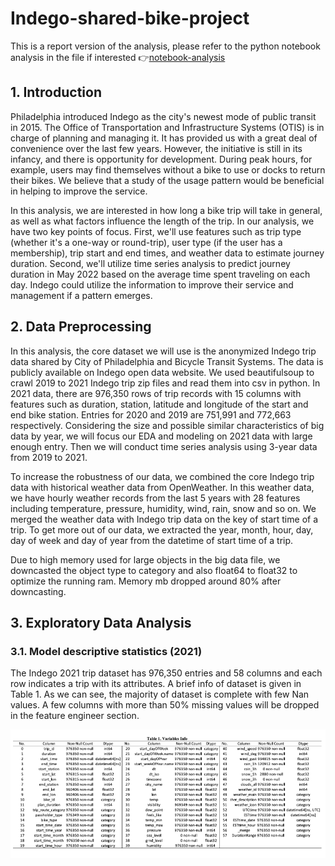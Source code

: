 # Indego-shared-bike-project

This is a report version of the analysis, please refer to the python notebook analysis in the file if interested :point_right:[notebook-analysis](https://github.com/Yingtong-Z/YouTube-Trending-Video-Analysis-----US-India-Comparison/blob/8ec8707c171cf576f050d6103fa85d0e665e4b3c/Full-report.pdf)

## 1. Introduction
Philadelphia introduced Indego as the city's newest mode of public transit in 2015. The Office of Transportation and Infrastructure Systems (OTIS) is in charge of planning and managing it. It has provided us with a great deal of convenience over the last few years. However, the initiative is still in its infancy, and there is opportunity for development. During peak hours, for example, users may find themselves without a bike to use or docks to return their bikes. We believe that a study of the usage pattern would be beneficial in helping to improve the service.

In this analysis, we are interested in how long a bike trip will take in general, as well as what factors influence the length of the trip. In our analysis, we have two key points of focus. First, we'll use features such as trip type (whether it's a one-way or round-trip), user type (if the user has a membership), trip start and end times, and weather data to estimate journey duration. Second, we'll utilize time series analysis to predict journey duration in May 2022 based on the average time spent traveling on each day. Indego could utilize the information to improve their service and management if a pattern emerges.

## 2.	Data Preprocessing
In this analysis, the core dataset we will use is the anonymized Indego trip data shared by City of Philadelphia and Bicycle Transit Systems. The data is publicly available on Indego open data website. We used beautifulsoup to crawl 2019 to 2021 Indego trip zip files and read them into csv in python. In 2021 data, there are 976,350 rows of trip records with 15 columns with features such as duration, station, latitude and longitude of the start and end bike station. Entries for 2020 and 2019 are 751,991 and 772,663 respectively. Considering the size and possible similar characteristics of big data by year, we will focus our EDA and modeling on 2021 data with large enough entry. Then we will conduct time series analysis using 3-year data from 2019 to 2021.

To increase the robustness of our data, we combined the core Indego trip data with historical weather data from OpenWeather. In this weather data, we have hourly weather records from the last 5 years with 28 features including temperature, pressure, humidity, wind, rain, snow and so on. We merged the weather data with Indego trip data on the key of start time of a trip. To get more out of our data, we extracted the year, month, hour, day, day of week and day of year from the datetime of start time of a trip.

Due to high memory used for large objects in the big data file, we downcasted the object type to category and also float64 to float32 to optimize the running ram. Memory mb dropped around 80% after downcasting.

## 3.	Exploratory Data Analysis
### 3.1.	Model descriptive statistics (2021) 
The Indego 2021 trip dataset has 976,350 entries and 58 columns and each row indicates a trip with its attributes. A brief info of dataset is given in Table 1. As we can see, the majority of dataset is complete with few Nan values. A few columns with more than 50% missing values will be dropped in the feature engineer section.

![](Graph/Picture1.png)

